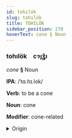 ```yaml
---
id: tohılök
slug: tohılök
title: TOHILÖK
sidebar_position: 270
hoverText: cone § Noun
---
```


### tohılök&emsp;<span kind="abugida">cɂȷʓ̑ı</span>

*cone* **§** Noun

**IPA**: /ˈtɑ.hɪ.lok/

**Verb**: to be a cone

**Noun**: cone

**Modifier**: cone-related

<details>
    <summary>Origin</summary>
    Tagalog tagilog [tɐ.ɣɪˈloɡ]<br/>
    <em>Austronesian Language Family</em>
</details>